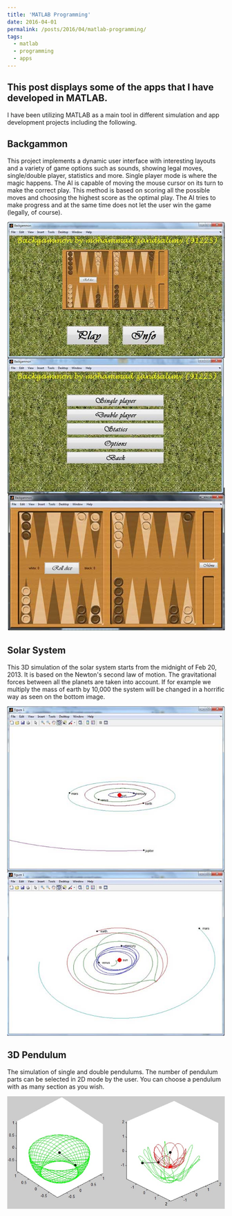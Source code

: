 ```yaml
---
title: 'MATLAB Programming'
date: 2016-04-01
permalink: /posts/2016/04/matlab-programming/
tags:
  - matlab
  - programming
  - apps
---
```


## This post displays some of the apps that I have developed in MATLAB.

I have been utilizing MATLAB as a main tool in different simulation and app development projects including the following.

## Backgammon
This project implements a dynamic user interface with interesting layouts and a variety of game options such as sounds, showing legal moves, single/double player, statistics and more. Single player mode is where the magic happens. The AI is capable of moving the mouse cursor on its turn to make the correct play. This method is based on scoring all the possible moves and choosing the highest score as the optimal play. The AI tries to make progress and at the same time does not let the user win the game (legally, of course).

![](/images/2016-04-01-post-matlab/f1.jpg)

## Solar System
This 3D simulation of the solar system starts from the midnight of Feb 20, 2013. It is based on the Newton's second law of motion. The gravitational forces between all the planets are taken into account. If for example we multiply the mass of earth by 10,000 the system will be changed in a horrific way as seen on the bottom image.

![](/images/2016-04-01-post-matlab/f2.jpg)

## 3D Pendulum
The simulation of single and double pendulums. The number of pendulum parts can be selected in 2D mode by the user. You can choose a pendulum with as many section as you wish.

![](/images/2016-04-01-post-matlab/f3.jpg)
